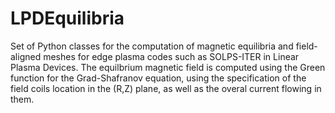 # LPDEquilibria
Set of Python classes for the computation of magnetic equilibria and field-aligned meshes for edge plasma codes such as SOLPS-ITER in Linear Plasma Devices. The equilbrium magnetic field is computed using the Green function for the Grad-Shafranov equation, using the specification of the field coils location in the (R,Z) plane, as well as the overal current flowing in them. 

